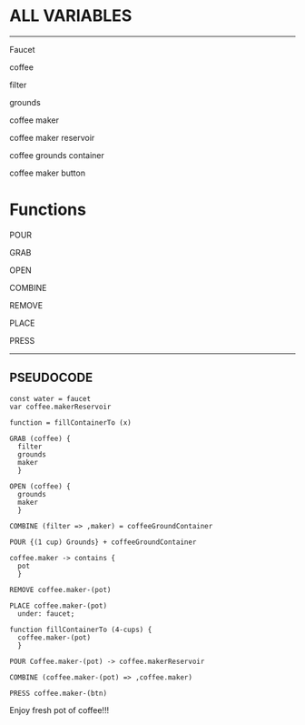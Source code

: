 # ALL VARIABLES
---------------
Faucet

coffee

filter

grounds

coffee maker

coffee maker reservoir 

coffee grounds container

coffee maker button
# Functions

POUR

GRAB

OPEN

COMBINE

REMOVE

PLACE

PRESS

--------------------
PSEUDOCODE
----------


```
const water = faucet 
var coffee.makerReservoir

function = fillContainerTo (x)

GRAB (coffee) {
  filter
  grounds
  maker
  }
  
OPEN (coffee) {
  grounds
  maker
  }
  
COMBINE (filter => ,maker) = coffeeGroundContainer

POUR {(1 cup) Grounds} + coffeeGroundContainer 

coffee.maker -> contains {
  pot
  }

REMOVE coffee.maker-(pot)

PLACE coffee.maker-(pot)
  under: faucet;
  
function fillContainerTo (4-cups) {
  coffee.maker-(pot)
  }
  
POUR Coffee.maker-(pot) -> coffee.makerReservoir

COMBINE (coffee.maker-(pot) => ,coffee.maker)

PRESS coffee.maker-(btn)
```
Enjoy fresh pot of coffee!!!

  


